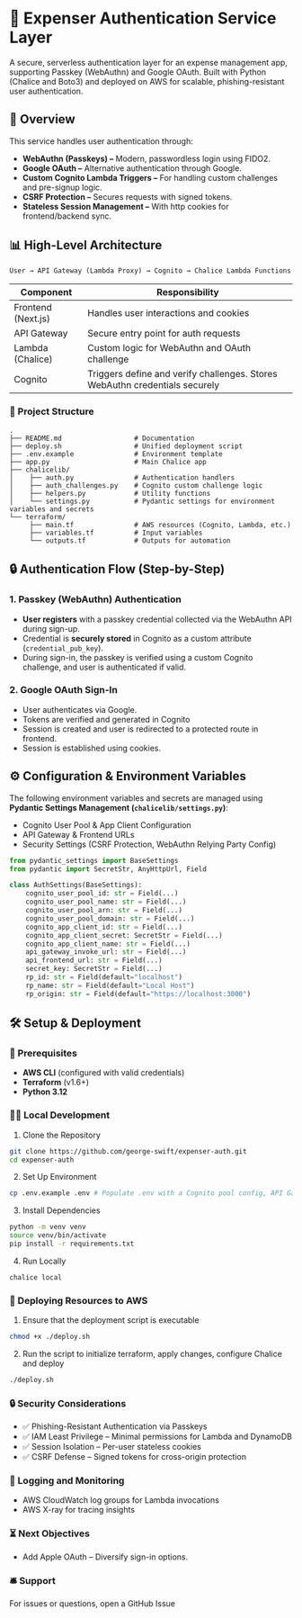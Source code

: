 # 🚀 Expenser Authentication Service Layer

A secure, serverless authentication layer for an expense management app, supporting Passkey (WebAuthn) and Google OAuth. Built with Python (Chalice and Boto3) and deployed on AWS for scalable, phishing-resistant user authentication.

## 📐 Overview

This service handles user authentication through:

- **WebAuthn (Passkeys) –** Modern, passwordless login using FIDO2.
- **Google OAuth –** Alternative authentication through Google.
- **Custom Cognito Lambda Triggers –** For handling custom challenges and pre-signup logic.
- **CSRF Protection –** Secures requests with signed tokens.
- **Stateless Session Management –** With http cookies for frontend/backend sync.

## 📊 High-Level Architecture

```
User → API Gateway (Lambda Proxy) → Cognito → Chalice Lambda Functions
```

| Component          | Responsibility                                                              |
| ------------------ | --------------------------------------------------------------------------- |
| Frontend (Next.js) | Handles user interactions and cookies                                       |
| API Gateway        | Secure entry point for auth requests                                        |
| Lambda (Chalice)   | Custom logic for WebAuthn and OAuth challenge                               |
| Cognito            | Triggers define and verify challenges. Stores WebAuthn credentials securely |

### 📂 Project Structure

```
.
├── README.md                  # Documentation
├── deploy.sh                  # Unified deployment script
├── .env.example               # Environment template
├── app.py                     # Main Chalice app
├── chalicelib/
│    ├── auth.py               # Authentication handlers
│    ├── auth_challenges.py    # Cognito custom challenge logic
│    ├── helpers.py            # Utility functions
│    └── settings.py           # Pydantic settings for environment variables and secrets
└── terraform/
     ├── main.tf               # AWS resources (Cognito, Lambda, etc.)
     ├── variables.tf          # Input variables
     └── outputs.tf            # Outputs for automation
```

## 🔒 Authentication Flow (Step-by-Step)

### **1. Passkey (WebAuthn) Authentication**

- **User registers** with a passkey credential collected via the WebAuthn API during sign-up.
- Credential is **securely stored** in Cognito as a custom attribute (`credential_pub_key`).
- During sign-in, the passkey is verified using a custom Cognito challenge, and user is authenticated if valid.

### **2. Google OAuth Sign-In**

- User authenticates via Google.
- Tokens are verified and generated in Cognito
- Session is created and user is redirected to a protected route in frontend.
- Session is established using cookies.

## ⚙️ Configuration & Environment Variables

The following environment variables and secrets are managed using **Pydantic Settings Management (`chalicelib/settings.py`)**:

- Cognito User Pool & App Client Configuration
- API Gateway & Frontend URLs
- Security Settings (CSRF Protection, WebAuthn Relying Party Config)

```python
from pydantic_settings import BaseSettings
from pydantic import SecretStr, AnyHttpUrl, Field

class AuthSettings(BaseSettings):
    cognito_user_pool_id: str = Field(...)
    cognito_user_pool_name: str = Field(...)
    cognito_user_pool_arn: str = Field(...)
    cognito_user_pool_domain: str = Field(...)
    cognito_app_client_id: str = Field(...)
    cognito_app_client_secret: SecretStr = Field(...)
    cognito_app_client_name: str = Field(...)
    api_gateway_invoke_url: str = Field(...)
    api_frontend_url: str = Field(...)
    secret_key: SecretStr = Field(...)
    rp_id: str = Field(default="localhost")
    rp_name: str = Field(default="Local Host")
    rp_origin: str = Field(default="https://localhost:3000")
```

## 🛠️ Setup & Deployment

### 📌 Prerequisites

- **AWS CLI** (configured with valid credentials)
- **Terraform** (v1.6+)
- **Python 3.12**

### 🧑‍💻 Local Development

1. Clone the Repository

```bash
git clone https://github.com/george-swift/expenser-auth.git
cd expenser-auth
```

2. Set Up Environment

```bash
cp .env.example .env # Populate .env with a Cognito pool config, API Gateway invoke url, frontend url and a 32 char secret
```

3. Install Dependencies

```bash
python -m venv venv
source venv/bin/activate
pip install -r requirements.txt
```

4. Run Locally

```bash
chalice local
```

### 🚀 Deploying Resources to AWS

1. Ensure that the deployment script is executable

```sh
chmod +x ./deploy.sh
```

2. Run the script to initialize terraform, apply changes, configure Chalice and deploy

```bash
./deploy.sh
```

### 🔒 Security Considerations

- ✅ Phishing-Resistant Authentication via Passkeys
- ✅ IAM Least Privilege – Minimal permissions for Lambda and DynamoDB
- ✅ Session Isolation – Per-user stateless cookies
- ✅ CSRF Defense – Signed tokens for cross-origin protection

### 🔭 Logging and Monitoring

- AWS CloudWatch log groups for Lambda invocations
- AWS X-ray for tracing insights

### ⏳ Next Objectives

- Add Apple OAuth – Diversify sign-in options.

### 🛎️ Support

For issues or questions, open a GitHub Issue
